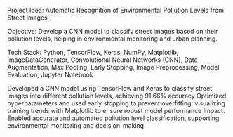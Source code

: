 Project Idea: Automatic Recognition of Environmental Pollution Levels from Street Images

Objective: Develop a CNN model to classify street images based on their pollution levels, helping in environmental monitoring and urban planning.

Tech Stack: Python, TensorFlow, Keras, NumPy, Matplotlib, ImageDataGenerator, Convolutional Neural Networks (CNN), Data Augmentation, Max Pooling, Early Stopping, Image Preprocessing, Model Evaluation, Jupyter Notebook

Developed a CNN model using TensorFlow and Keras to classify street images into different pollution levels, achieving 91.66% 
accuracy
Optimized hyperparameters and used early stopping to prevent overfitting, visualizing training trends with Matplotlib to 
ensure robust model performance
Impact: Enabled accurate and automated pollution level classification, supporting environmental monitoring and decision-making
